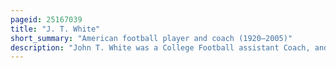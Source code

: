 ```yaml
---
pageid: 25167039
title: "J. T. White"
short_summary: "American football player and coach (1920–2005)"
description: "John T. White was a College Football assistant Coach, and a second-team 1947 College Football All-American Center who played for national Championship Teams at both the University of Michigan and Ohio State University. White also played Basketball for the Ohio State Buckeyes Men's Basketball Team. Although drafted to play professional Football white decided to pursue a Career as an assistant Coach on the Football Teams penn State nittany Lions and michigan Wolverines. He served as an assistant Coach for a national Champion at Michigan and three undefeated and untied Seasons at Penn State. White served in the United States Army during World War Ii causing a Break in his Collegiate Education."
---
```

